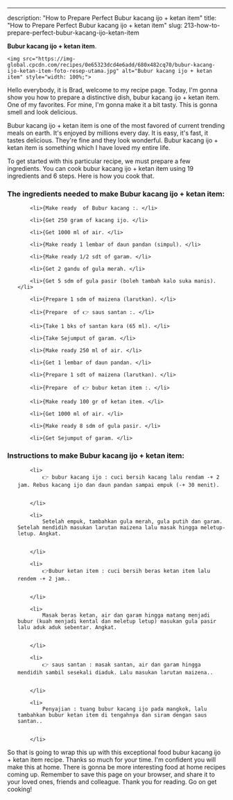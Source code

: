 ---
description: "How to Prepare Perfect Bubur kacang ijo + ketan item"
title: "How to Prepare Perfect Bubur kacang ijo + ketan item"
slug: 213-how-to-prepare-perfect-bubur-kacang-ijo-ketan-item

<p>
	<strong>Bubur kacang ijo + ketan item</strong>. 
	
</p>
<p>
	
	<img src="https://img-global.cpcdn.com/recipes/0e65323dcd4e6add/680x482cq70/bubur-kacang-ijo-ketan-item-foto-resep-utama.jpg" alt="Bubur kacang ijo + ketan item" style="width: 100%;">
	
	
</p>
<p>
	Hello everybody, it is Brad, welcome to my recipe page. Today, I'm gonna show you how to prepare a distinctive dish, bubur kacang ijo + ketan item. One of my favorites. For mine, I'm gonna make it a bit tasty. This is gonna smell and look delicious.
</p>
	
<p>
	Bubur kacang ijo + ketan item is one of the most favored of current trending meals on earth. It's enjoyed by millions every day. It is easy, it's fast, it tastes delicious. They're fine and they look wonderful. Bubur kacang ijo + ketan item is something which I have loved my entire life.
</p>
<p>
	
</p>

<p>
To get started with this particular recipe, we must prepare a few ingredients. You can cook bubur kacang ijo + ketan item using 19 ingredients and 6 steps. Here is how you cook that.
</p>

<h3>The ingredients needed to make Bubur kacang ijo + ketan item:</h3>

<ol>
	
		<li>{Make ready  of Bubur kacang :. </li>
	
		<li>{Get 250 gram of kacang ijo. </li>
	
		<li>{Get 1000 ml of air. </li>
	
		<li>{Make ready 1 lembar of daun pandan (simpul). </li>
	
		<li>{Make ready 1/2 sdt of garam. </li>
	
		<li>{Get 2 gandu of gula merah. </li>
	
		<li>{Get 5 sdm of gula pasir (boleh tambah kalo suka manis). </li>
	
		<li>{Prepare 1 sdm of maizena (larutkan). </li>
	
		<li>{Prepare  of 👉 saus santan :. </li>
	
		<li>{Take 1 bks of santan kara (65 ml). </li>
	
		<li>{Take Sejumput of garam. </li>
	
		<li>{Make ready 250 ml of air. </li>
	
		<li>{Get 1 lembar of daun pandan. </li>
	
		<li>{Prepare 1 sdt of maizena (larutkan). </li>
	
		<li>{Prepare  of 👉 bubur ketan item :. </li>
	
		<li>{Make ready 100 gr of ketan item. </li>
	
		<li>{Get 1000 ml of air. </li>
	
		<li>{Make ready 8 sdm of gula pasir. </li>
	
		<li>{Get Sejumput of garam. </li>
	
</ol>
<p>
	
</p>

<h3>Instructions to make Bubur kacang ijo + ketan item:</h3>

<ol>
	
		<li>
			👉 bubur kacang ijo : cuci bersih kacang lalu rendam -+ 2 jam. Rebus kacang ijo dan daun pandan sampai empuk (-+ 30 menit).
			
			
		</li>
	
		<li>
			Setelah empuk, tambahkan gula merah, gula putih dan garam. Setelah mendidih masukan larutan maizena lalu masak hingga meletup-letup. Angkat.
			
			
		</li>
	
		<li>
			👉Bubur ketan item : cuci bersih beras ketan item lalu rendem -+ 2 jam..
			
			
		</li>
	
		<li>
			Masak beras ketan, air dan garam hingga matang menjadi bubur (kuah menjadi kental dan meletup letup) masukan gula pasir lalu aduk aduk sebentar. Angkat.
			
			
		</li>
	
		<li>
			👉 saus santan : masak santan, air dan garam hingga mendidih sambil sesekali diaduk. Lalu masukan larutan maizena..
			
			
		</li>
	
		<li>
			Penyajian : tuang bubur kacang ijo pada mangkok, lalu tambahkan bubur ketan item di tengahnya dan siram dengan saus santan..
			
			
		</li>
	
</ol>

<p>
	
</p>

<p>
	So that is going to wrap this up with this exceptional food bubur kacang ijo + ketan item recipe. Thanks so much for your time. I'm confident you will make this at home. There is gonna be more interesting food at home recipes coming up. Remember to save this page on your browser, and share it to your loved ones, friends and colleague. Thank you for reading. Go on get cooking!
</p>
